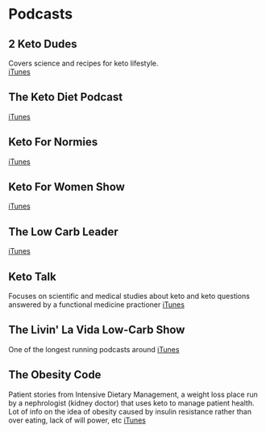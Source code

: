 # Podcasts
## 2 Keto Dudes
Covers science and recipes for keto lifestyle.  
[iTunes](https://itunes.apple.com/us/podcast/2-keto-dudes/id1086736152)

## The Keto Diet Podcast
[iTunes](https://itunes.apple.com/us/podcast/the-keto-diet-podcast/id1059573987)

## Keto For Normies
[iTunes](https://itunes.apple.com/us/podcast/keto-for-normies/id1275097187)

## Keto For Women Show
[iTunes](https://itunes.apple.com/us/podcast/keto-for-women-show/id1251238874)

## The Low Carb Leader
[iTunes](https://itunes.apple.com/us/podcast/low-carb-leader-optimal-health-performance-low-carb/id1167314645)

## Keto Talk
Focuses on scientific and medical studies about keto and keto questions answered by a functional medicine practioner
[iTunes](https://itunes.apple.com/us/podcast/keto-talk-with-jimmy-moore-dr-will-cole/id1071990583)

## The Livin' La Vida Low-Carb Show
One of the longest running podcasts around
[iTunes](https://itunes.apple.com/us/podcast/the-livin-la-vida-low-carb-show-with-jimmy-moore/id324601605)

## The Obesity Code
Patient stories from Intensive Dietary Management, a weight loss place run by a nephrologist (kidney doctor) that uses keto to manage patient health. Lot of info on the idea of obesity caused by insulin resistance rather than over eating, lack of will power, etc
[iTunes](https://itunes.apple.com/us/podcast/the-obesity-code-podcast/id1297803164)


